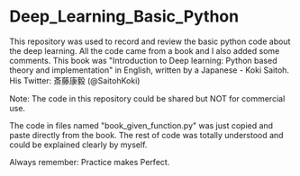 # Deep_Learning_Basic_Python

This repository was used to record and review the basic python code about the deep learning. All the code came from a book and I also added some comments. This book was "Introduction to Deep learning: Python based theory and implementation" in English, written by a Japanese - Koki Saitoh.
His Twitter: 斎藤康毅 (@SaitohKoki)

Note: The code in this repository could be shared but NOT for commercial use.

The code in files named "book_given_function.py" was just copied and paste directly from the book. 
The rest of code was totally understood and could be explained clearly by myself.

Always remember: Practice makes Perfect.
